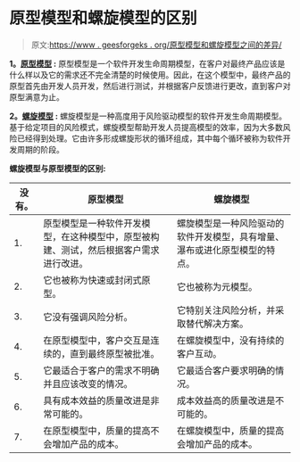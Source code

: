 # 原型模型和螺旋模型的区别

> 原文:[https://www . geesforgeks . org/原型模型和螺旋模型之间的差异/](https://www.geeksforgeeks.org/difference-between-prototype-model-and-spiral-model/)

**1。[原型模型](https://www.geeksforgeeks.org/software-engineering-prototyping-model/) :**
原型模型是一个软件开发生命周期模型，在客户对最终产品应该是什么样以及它的需求还不完全清楚的时候使用。因此，在这个模型中，最终产品的原型首先由开发人员开发，然后进行测试，并根据客户反馈进行更改，直到客户对原型满意为止。

**2。[螺旋模型](https://www.geeksforgeeks.org/software-engineering-spiral-model/) :**
螺旋模型是一种高度用于风险驱动模型的软件开发生命周期模型。基于给定项目的风险模式，螺旋模型帮助开发人员提高模型的效率，因为大多数风险已经得到处理。它由许多形成螺旋形状的循环组成，其中每个循环被称为软件开发周期的阶段。

**螺旋模型与原型模型的区别:**

<center>

| 没有。 | 原型模型 | 螺旋模型 |
| --- | --- | --- |
| 1. | 原型模型是一种软件开发模型，在这种模型中，原型被构建、测试，然后根据客户需求进行改进。 | 螺旋模型是一种风险驱动的软件开发模型，具有增量、瀑布或进化原型模型的特点。 |
| 2. | 它也被称为快速或封闭式原型。 | 它也被称为元模型。 |
| 3. | 它没有强调风险分析。 | 它特别关注风险分析，并采取替代解决方案。 |
| 4. | 在原型模型中，客户交互是连续的，直到最终原型被批准。 | 在螺旋模型中，没有持续的客户互动。 |
| 5. | 它最适合于客户的需求不明确并且应该改变的情况。 | 它最适合客户要求明确的情况。 |
| 6. | 具有成本效益的质量改进是非常可能的。 | 成本效益高的质量改进是不可能的。 |
| 7. | 在原型模型中，质量的提高不会增加产品的成本。 | 在螺旋模型中，质量的提高会增加产品的成本。 |

</center>